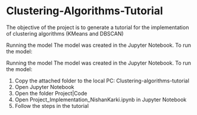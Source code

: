 # Clustering-Algorithms-Tutorial
The objective of the project is to generate a tutorial for the implementation of clustering algorithms (KMeans and DBSCAN)

Running the model The model was created in the Jupyter Notebook. To run the model:

Running the model
The model was created in the Jupyter Notebook.
To run the model:
1. Copy the attached folder to the local PC: Clustering-algorithms-tutorial
2. Open Jupyter Notebook
3. Open the folder Project|Code
4. Open Project_Implementation_NishanKarki.ipynb in Jupyter Notebook
5. Follow the steps in the tutorial
